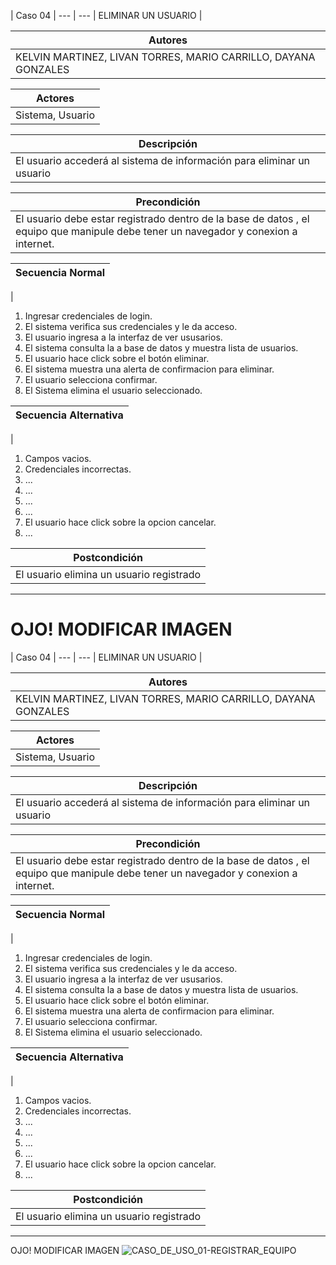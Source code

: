 
| Caso 04  |
--- | ---
| ELIMINAR UN USUARIO |

| Autores  |
|--------|
| KELVIN MARTINEZ, LIVAN TORRES, MARIO CARRILLO, DAYANA GONZALES |

| Actores |
|---------|
| Sistema, Usuario  |

| Descripción |
|--------|
| El usuario accederá al sistema de información para eliminar un usuario |

| Precondición |
|--------|
| El usuario debe estar registrado dentro de la base de datos , el equipo que manipule debe tener un navegador y conexion a internet.  |

| Secuencia Normal|
|--------|
| 
1.	Ingresar credenciales de login.
2.	El sistema verifica sus credenciales y le da acceso.
3.	El usuario ingresa a la interfaz de ver ususarios.
4.	El sistema consulta la a base de datos y muestra lista de usuarios.
5.	El usuario hace click sobre el botón eliminar.
6.	El sistema muestra una alerta de confirmacion  para eliminar.
7. 	El usuario selecciona confirmar.
8.	El Sistema elimina el usuario seleccionado.

| Secuencia Alternativa |
|--------|
| 
1.	Campos vacios.
2.	Credenciales incorrectas.
3.	...
4.	...
5.  ...
6.  ...
7. El usuario hace click sobre la opcion cancelar.
8.  ...


| Postcondición |
|--------|
|El usuario elimina un usuario registrado|

----------

OJO! MODIFICAR IMAGEN
=======
| Caso 04  |
--- | ---
| ELIMINAR UN USUARIO |

| Autores  |
|--------|
| KELVIN MARTINEZ, LIVAN TORRES, MARIO CARRILLO, DAYANA GONZALES |

| Actores |
|---------|
| Sistema, Usuario  |

| Descripción |
|--------|
| El usuario accederá al sistema de información para eliminar un usuario |

| Precondición |
|--------|
| El usuario debe estar registrado dentro de la base de datos , el equipo que manipule debe tener un navegador y conexion a internet.  |

| Secuencia Normal|
|--------|
| 
1.	Ingresar credenciales de login.
2.	El sistema verifica sus credenciales y le da acceso.
3.	El usuario ingresa a la interfaz de ver ususarios.
4.	El sistema consulta la a base de datos y muestra lista de usuarios.
5.	El usuario hace click sobre el botón eliminar.
6.	El sistema muestra una alerta de confirmacion  para eliminar.
7. 	El usuario selecciona confirmar.
8.	El Sistema elimina el usuario seleccionado.

| Secuencia Alternativa |
|--------|
| 
1.	Campos vacios.
2.	Credenciales incorrectas.
3.	...
4.	...
5.  ...
6.  ...
7. El usuario hace click sobre la opcion cancelar.
8.  ...


| Postcondición |
|--------|
|El usuario elimina un usuario registrado|

----------

OJO! MODIFICAR IMAGEN
![CASO_DE_USO_01-REGISTRAR_EQUIPO](https://github.com/MERZIOX/NativApps/blob/master/UML/casos-de-usos-diagramas/CASO_DE_USO_01-REGISTRAR_EQUIPO.jpeg?raw=true "CASO DE USO 01-REGISTRAR EQUIPO")